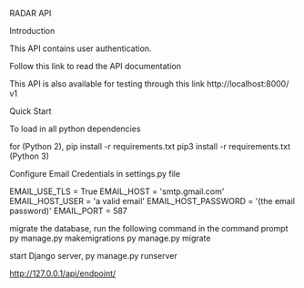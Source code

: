 RADAR API


Introduction

This API contains user authentication. 

Follow this link to read the API documentation

This API is also available for testing through this link http://localhost:8000/ v1

Quick Start

To load in all python dependencies


for (Python 2), pip install -r requirements.txt 
pip3 install -r requirements.txt (Python 3)


Configure Email Credentials in settings.py file

EMAIL_USE_TLS = True
EMAIL_HOST = 'smtp.gmail.com'
EMAIL_HOST_USER = 'a valid email'
EMAIL_HOST_PASSWORD = '(the email password)'
EMAIL_PORT = 587

migrate the database, run the following command in the command prompt
py manage.py makemigrations
py manage.py migrate

start Django server, 
py manage.py runserver

http://127.0.0.1/api/endpoint/

